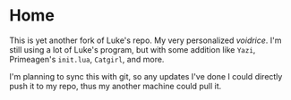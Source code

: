 # Home

This is yet another fork of Luke's repo. My very personalized *voidrice*. I'm still using a lot of Luke's program, but with some addition like ```Yazi```, Primeagen's ```init.lua```, ```Catgirl```, and more.

I'm planning to sync this with git, so any updates I've done I could directly push it to my repo, thus my another machine could pull it.
